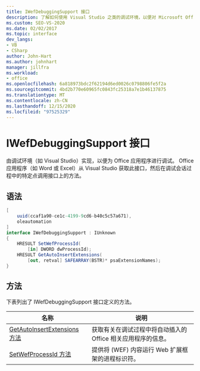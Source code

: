 ```yaml
---
title: IWefDebuggingSupport 接口
description: 了解如何使用 Visual Studio 之类的调试环境，以便对 Microsoft Office 应用程序进行调试。
ms.custom: SEO-VS-2020
ms.date: 02/02/2017
ms.topic: interface
dev_langs:
- VB
- CSharp
author: John-Hart
ms.author: johnhart
manager: jillfra
ms.workload:
- office
ms.openlocfilehash: 6a818973bdc2f62194d6ed0026c0798806fe5f2a
ms.sourcegitcommit: 4bd2b770e60965fc0843fc25318a7e1b46137875
ms.translationtype: MT
ms.contentlocale: zh-CN
ms.lasthandoff: 12/15/2020
ms.locfileid: "97525329"
---
```

# <a name="iwefdebuggingsupport-interface"></a>IWefDebuggingSupport 接口
  由调试环境（如 Visual Studio）实现，以便为 Office 应用程序进行调试。 Office 应用程序（如 Word 或 Excel）从 Visual Studio 获取此接口，然后在调试会话过程中的特定点调用接口上的方法。

## <a name="syntax"></a>语法

```csharp
[
    uuid(ccaf1a90-ce1c-4199-9cd6-b40c5c57a671),
    oleautomation
]
interface IWefDebuggingSupport : IUnknown
{
    HRESULT SetWefProcessId(
        [in] DWORD dwProcessId);
    HRESULT GetAutoInsertExtensions(
        [out, retval] SAFEARRAY(BSTR)* psaExtensionNames);
}
```

## <a name="methods"></a>方法
 下表列出了 IWefDebuggingSupport 接口定义的方法。

|名称|说明|
|----------|-----------------|
|[GetAutoInsertExtensions 方法](../vsto/getautoinsertextensions-method.md)|获取有关在调试过程中将自动插入的 Office 相关应用程序的信息。|
|[SetWefProcessId 方法](../vsto/setwefprocessid-method.md)|提供将 (WEF) 内容运行 Web 扩展框架的进程标识符。|
